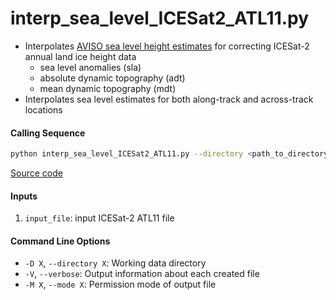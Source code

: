 interp_sea_level_ICESat2_ATL11.py
=================================

- Interpolates [AVISO sea level height estimates](https://www.aviso.altimetry.fr/en/data/products/sea-surface-height-products/) for correcting ICESat-2 annual land ice height data
    * sea level anomalies (sla)
    * absolute dynamic topography (adt)
    * mean dynamic topography (mdt)
- Interpolates sea level estimates for both along-track and across-track locations

#### Calling Sequence
```bash
python interp_sea_level_ICESat2_ATL11.py --directory <path_to_directory> input_file
```
[Source code](https://github.com/tsutterley/read-ICESat-2/blob/main/scripts/interp_sea_level_ICESat2_ATL11.py)

#### Inputs
1. `input_file`: input ICESat-2 ATL11 file

#### Command Line Options
- `-D X`, `--directory X`: Working data directory
- `-V`, `--verbose`: Output information about each created file
- `-M X`, `--mode X`: Permission mode of output file
